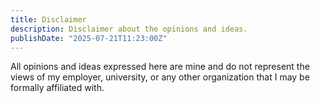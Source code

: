 ```yaml
---
title: Disclaimer
description: Disclaimer about the opinions and ideas.
publishDate: "2025-07-21T11:23:00Z"
---
```


All opinions and ideas expressed here are mine and do not represent the views of my employer, university, or any other organization that I may be formally affiliated with.
